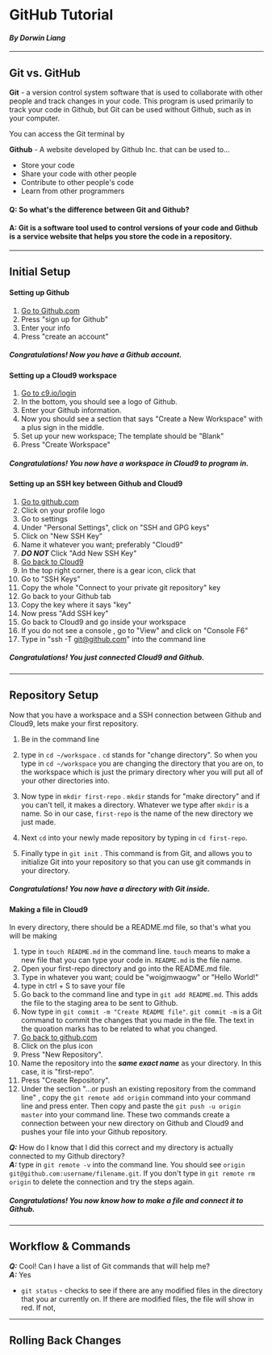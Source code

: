 # GitHub Tutorial

#### _By ***Dorwin Liang***_

---
## Git vs. GitHub

**Git** - a version control system software that is used to collaborate
with other people and track changes in your code. This program is used primarily to
track your code in Github, but Git can be used without Github, such as in your 
computer.  
  
  You can access the Git terminal by

**Github** - A website developed by Github Inc. that can be used to...   
* Store your code
* Share your code with other people
* Contribute to other people's code
* Learn from other programmers

#### **Q:**  So what's the difference between Git and Github?  
#### **A:**  Git is a software tool used to control versions of your code and Github is a service website that helps you store the code in a repository.

---
## Initial Setup
#### Setting up Github
1. [Go to Github.com](https://github.com/)
2. Press "sign up for Github"
3. Enter your info
4. Press "create an account"

##### Congratulations! Now you have a Github account.

#### Setting up a Cloud9 workspace
1. [Go to c9.io/login](https://c9.io/login)
2. In the bottom, you should see a logo of Github. 
3. Enter your Github information.
4. Now you should see a section that says "Create a New Workspace" with a plus sign in the middle.
5. Set up your new workspace; The template should be "Blank"
6. Press "Create Workspace"

##### Congratulations! You now have a workspace in Cloud9 to program in.



#### Setting up an SSH key between Github and Cloud9
1. [Go to github.com](https://github.com)
2. Click on your profile logo
3. Go to settings
4. Under "Personal Settings", click on "SSH and GPG keys"
5. Click on "New SSH Key"
6. Name it whatever you want; preferably "Cloud9"
7. ***DO NOT*** Click "Add New SSH Key"
5. [Go back to Cloud9](https://c9.io/)
6. In the top right corner, there is a gear icon, click that
7. Go to "SSH Keys"
8. Copy the whole "Connect to your private git repository" key
9. Go back to your Github tab
10. Copy the key where it says "key"
11. Now press "Add SSH key"
12. Go back to Cloud9 and go inside your workspace
13. If you do not see a console , go to "View" and click on "Console F6"
14. Type in "ssh -T git@github.com" into the command line

##### Congratulations! You just connected Cloud9 and Github.

---
## Repository Setup
Now that you have a workspace and a SSH connection between Github and Cloud9, lets make your first repository.
1. Be in the command line

2. type in `cd ~/workspace` . `cd` stands for "change directory". So when you type in `cd ~/workspace` you are changing the directory that you are on, to the workspace which is just the primary directory wher you will put all of your other directories into.

3. Now type in `mkdir first-repo` . `mkdir` stands for "make directory" and if you can't tell, it makes a directory. Whatever we type after `mkdir` is a name. So in our case, `first-repo` is the name of the new directory we just made.

4. Next `cd` into your newly made repository by typing in `cd first-repo`. 

5. Finally type in `git init` . This command is from Git, and allows you to initialize Git into your repository so that you can use git commands in your directory.

##### Congratulations! You now have a directory with Git inside.

#### Making a file in Cloud9
In every directory, there should be a README.md file, so that's what you will be making
1. type in `touch README.md` in the command line. `touch` means to make a new file that you can type your code in. `README.md` is the file name. 
2. Open your first-repo directory and go into the README.md file.
3. Type in whatever you want; could be "woigjmwaogw" or "Hello World!"
4. type in ctrl + S to save your file
5. Go back to the command line and type in `git add README.md`. This adds the file to the staging area to be sent to Github. 
6. Now type in `git commit -m "Create README file"`. `git commit -m` is a Git command to commit the changes that you made in the file. The text in the quoation marks has to be related to what you changed. 
7. [Go back to github.com](https://github.com)
8. Click on the plus icon 
9. Press "New Repository".
10. Name the repository into the ***same exact name*** as your directory. In this case, it is "first-repo".
11. Press "Create Repository". 
12. Under the section "...or push an existing repository from the command line" , copy the `git remote add origin` command into your command line and press enter. Then copy and paste the `git push -u origin master` into your command line. These two commands create a connection between your new directory on Github and Cloud9 and pushes your file into your Github repository.

***Q:*** How do I know that I did this correct and my directory is actually connected to my Github directory?  
***A:*** type in `git remote -v` into the command line. You should see `origin git@github.com:username/filename.git`. If you don't type in `git remote rm origin` to delete the connection and try the steps again.

##### Congratulations! You now know how to make a file and connect it to Github.

---
## Workflow & Commands
***Q:*** Cool! Can I have a list of Git commands that will help me?  
***A:*** Yes  
* `git status` - checks to see if there are any modified files in the directory that you ar currently on. If there are modified files, the file will show in red. If not, 



---
## Rolling Back Changes